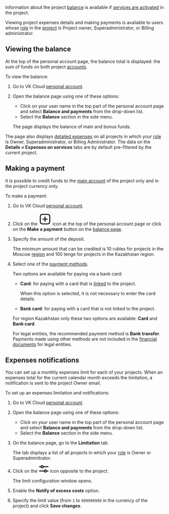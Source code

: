 Information about the project [balance](../../start/balance) is available if [services are activated](/en/base/account/start/activation) in the project.

<info>

Viewing project expenses details and making payments is available to users whose [role](/en/base/account/concepts/rolesandpermissions) in the [project](/en/base/account/concepts/projects) is Project owner, Superadministrator, or Billing administrator.

</info>

## Viewing the balance

At the top of the personal account page, the balance total is displayed: the sum of funds on both project [accounts](../../start/balance).

To view the balance:

1. Go to VK Cloud [personal account](https://mcs.mail.ru/en/).

1. Open the balance page using one of these options:

   - Click on your user name in the top part of the personal account page and select **Balance and payments** from the drop-down list.
   - Select the **Balance** section in the side menu.

   The page displays the balance of main and bonus funds.

<info>

The page also displays [detailed expenses](../detail) on all projects in which your [role](/en/base/account/concepts/rolesandpermissions) is Owner, Superadministrator, or Billing Administrator. The data on the **Details** и **Expenses on services** tabs are by default pre-filtered by the current project.

</info>

## Making a payment

It is possible to credit funds to the [main account](../../start/balance#the_main_and_the_bonus_account) of the project only and in the project currency only.

To make a payment:

1. Go to VK Cloud [personal account](https://mcs.mail.ru/en/).
1. Click on the ![Make a payment](./assets/icon_plus.svg "inline") icon at the top of the personal account page or click on the **Make a payment** button on the [balance page](#viewing-the-balance).
1. Specify the amount of the deposit.

   The minimum amount that can be credited is 10 rubles for projects in the Moscow [region](/en/base/account/concepts/regions) and 100 tenge for projects in the Kazakhstan region.

1. Select one of the [payment methods](../../start/payment-methods).

   Two options are available for paying via a bank card:

   - **Card**: for paying with a card that is [linked](../add-card) to the project.

      When this option is selected, it is not necessary to enter the card details.

   - **Bank card**: for paying with a card that is not linked to the project.

   For region Kazakhstan only these two options are available: **Card** and **Bank card**.

   <info>

   For legal entities, the recommended payment method is **Bank transfer**. Payments made using other methods are not included in the [financial documents](../report) for legal entities.

   </info>

## Expenses notifications

You can set up a monthly expenses limit for each of your projects. When an expenses total for the current calendar month exceeds the limitation, a notification is sent to the project Owner email.

To set up an expenses limitation and notifications:

1. Go to VK Cloud [personal account](https://mcs.mail.ru/en/).

1. Open the balance page using one of these options:

   - Click on your user name in the top part of the personal account page and select **Balance and payments** from the drop-down list.
   - Select the **Balance** section in the side menu.

1. On the balance page, go to the **Limitation** tab.

   The tab displays a list of all projects in which your [role](/en/base/account/concepts/rolesandpermissions) is Owner or Superadminitrator.

1. Click on the ![Settings](./assets/filter_icon.svg "inline") icon opposite to the project.

   The limit configuration window opens.

1. Enable the **Notify of excess costs** option.
1. Specify the limit value (from `1` to `999999999` in the currency of the project) and click **Save changes**.
